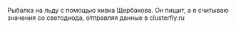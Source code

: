 Рыбалка на льду с помощью кивка Щербакова. Он пищит, а я считываю значения со светодиода, отправляя данные в clusterfly.ru
